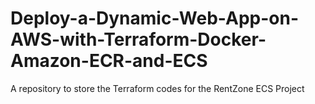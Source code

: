 # Deploy-a-Dynamic-Web-App-on-AWS-with-Terraform-Docker-Amazon-ECR-and-ECS
A repository to store the Terraform codes for the RentZone ECS Project
